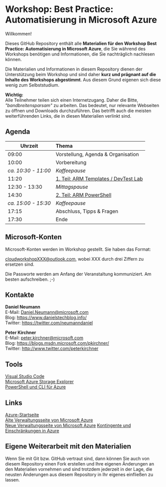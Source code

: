# Workshop: Best Practice: Automatisierung in Microsoft Azure

Willkommen!

Dieses GitHub Repository enthält alle **Materialien für den Workshop Best Practice: Automatisierung in Microsoft Azure**, die 
Sie während des Workshops benötigen und Informationen, die Sie nachträglich nachlesen können.

Die Materialien und Informationen in diesem Repository dienen der Unterstützung beim Workshop 
und sind daher **kurz und prägnant auf die Inhalte des Workshops abgestimmt**. Aus diesem Grund 
eigenen sich diese wenig zum Selbststudium.

**Wichtig:**  
Alle Teilnehmer teilen sich einen Internetzugang. Daher die Bitte, 
*"bandbreitensparsam"* zu arbeiten. Das bedeutet, nur relevante Webseiten zu öffnen
und Downloads durchzuführen. Das betrifft auch die meisten weiterführenden Links, 
die in diesen Materialien verlinkt sind.

## Agenda

Uhrzeit	| Thema
--------|:---------------------------------
09:00 	| Vorstellung, Agenda & Organisation 
10:00	| Vorbereitung
*ca. 10:30 - 11:00*	| *Kaffeepause*
11:20	| [1. Teil: ARM Templates / DevTest Lab](Templates/)
12:30 - 13:30	| *Mittagspause*
14:30 | [2. Teil: ARM PowerShell](PowerShell/)
*ca. 15:00 - 15:30*	| *Kaffeepause*
17:15	| Abschluss, Tipps & Fragen
17:30	| Ende


## Microsoft-Konten

Microsoft-Konten werden im Workshop gestellt. Sie haben das Format:

cloudworkshopXXX@outlook.com, wobei XXX durch drei Ziffern zu ersetzen sind.

Die Passworte werden am Anfang der Veranstaltung kommuniziert. Am besten aufschreiben. ;-)

## Kontakte
**Daniel Neumann**  
E-Mail: Daniel.Neumann@microsoft.com  
Blog: https://www.danielstechblog.info/  
Twitter: https://twitter.com/neumanndaniel

**Peter Kirchner**  
E-Mail: peter.kirchner@microsoft.com  
Blog: https://blogs.msdn.microsoft.com/pkirchner/  
Twitter: http://www.twitter.com/peterkirchner

## Tools
[Visual Studio Code](https://code.visualstudio.com/)  
[Microsoft Azure Storage Explorer](http://storageexplorer.com/)  
[PowerShell und CLI für Azure](https://azure.microsoft.com/en-us/downloads/)  

## Links
[Azure-Startseite](http://www.azure.com)  
[Alte Verwaltungsseite von Microsoft Azure](http://manage.windowsazure.com)  
[Neue Verwaltungsseite von Microsoft Azure](http://portal.azure.com)
[Kontingente und Einschränkungen in Azure](http://aka.ms/azurelimits)

## Eigene Weiterarbeit mit den Materialien
Wenn Sie mit Git bzw. GitHub vertraut sind, dann können Sie auch von diesem Repository 
einen Fork erstellen und Ihre eigenen Änderungen an den Materialien vornehmen und sind 
trotzdem jederzeit in der Lage, die neusten Änderungen aus diesem Repository in Ihr eigenes 
einfließen zu lassen.  
